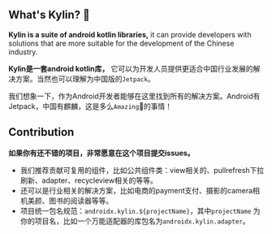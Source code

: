 ## What's Kylin? 🐲 

**Kylin is a suite of android kotlin libraries,** it can provide developers with solutions that are more suitable for the development of the Chinese industry.

**Kylin是一套android kotlin库，** 它可以为开发人员提供更适合中国行业发展的解决方案。当然也可以理解为中国版的`Jetpack`。

我们想象一下，作为Android开发者能够在这里找到所有的解决方案。Android有Jetpack，中国有麒麟，这是多么`Amazing`🤩的事情！

## Contribution

**如果你有还不错的项目，非常愿意在这个项目提交issues。**
- 我们推荐贡献可复用的组件，比如公共组件类：view相关的、pullrefresh下拉刷新、adapter、recycleview相关的等等。
- 还可以是行业相关的解决方案，比如电商的payment支付、摄影的camera相机美颜、图书的阅读器等等。
- 项目统一包名规范：`androidx.kylin.${projectName}`，其中`projectName` 为你的项目名，比如一个万能适配器的库包名为`androidx.kylin.adapter`。

